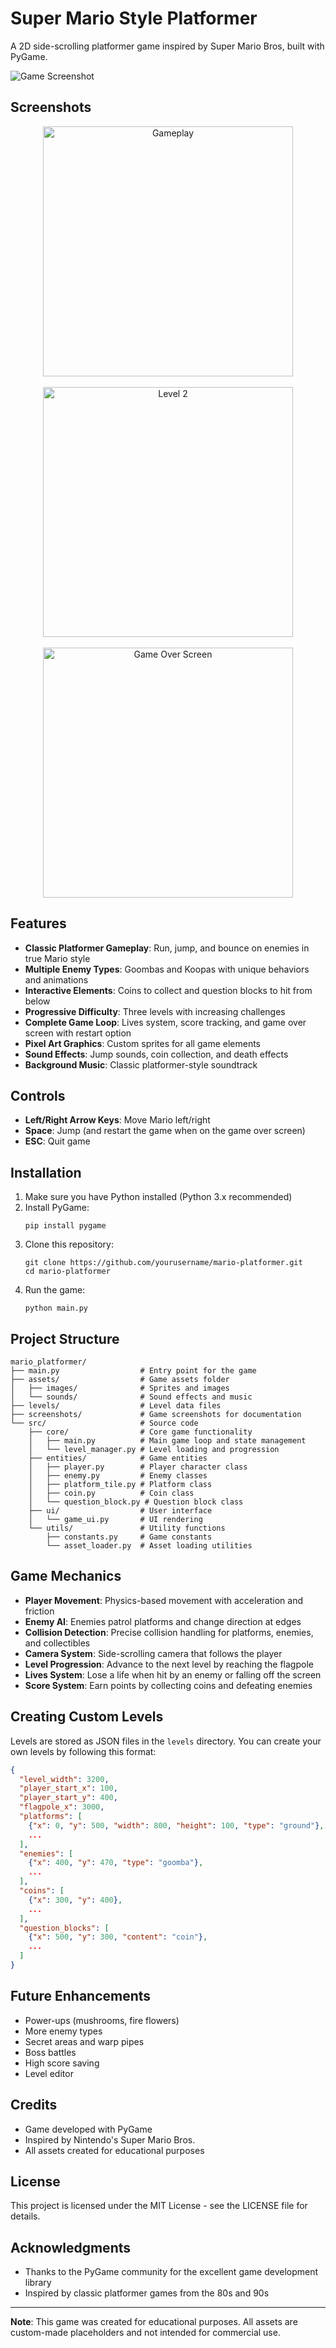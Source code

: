 # Super Mario Style Platformer

A 2D side-scrolling platformer game inspired by Super Mario Bros, built with PyGame.

![Game Screenshot](screenshots/gameplay.png)

## Screenshots

<div align="center">
  <img src="screenshots/gameplay.png" alt="Gameplay" width="400"/>
  <br/> <br/>
  <img src="screenshots/level2.png" alt="Level 2" width="400"/>
  <br/> <br/>
  <img src="screenshots/game_over.png" alt="Game Over Screen" width="400"/>
</div>

## Features

- **Classic Platformer Gameplay**: Run, jump, and bounce on enemies in true Mario style
- **Multiple Enemy Types**: Goombas and Koopas with unique behaviors and animations
- **Interactive Elements**: Coins to collect and question blocks to hit from below
- **Progressive Difficulty**: Three levels with increasing challenges
- **Complete Game Loop**: Lives system, score tracking, and game over screen with restart option
- **Pixel Art Graphics**: Custom sprites for all game elements
- **Sound Effects**: Jump sounds, coin collection, and death effects
- **Background Music**: Classic platformer-style soundtrack

## Controls

- **Left/Right Arrow Keys**: Move Mario left/right
- **Space**: Jump (and restart the game when on the game over screen)
- **ESC**: Quit game

## Installation

1. Make sure you have Python installed (Python 3.x recommended)
2. Install PyGame:
   ```
   pip install pygame
   ```
3. Clone this repository:
   ```
   git clone https://github.com/yourusername/mario-platformer.git
   cd mario-platformer
   ```
4. Run the game:
   ```
   python main.py
   ```

## Project Structure

```
mario_platformer/
├── main.py                  # Entry point for the game
├── assets/                  # Game assets folder
│   ├── images/              # Sprites and images
│   └── sounds/              # Sound effects and music
├── levels/                  # Level data files
├── screenshots/             # Game screenshots for documentation
└── src/                     # Source code
    ├── core/                # Core game functionality
    │   ├── main.py          # Main game loop and state management
    │   └── level_manager.py # Level loading and progression
    ├── entities/            # Game entities
    │   ├── player.py        # Player character class
    │   ├── enemy.py         # Enemy classes
    │   ├── platform_tile.py # Platform class
    │   ├── coin.py          # Coin class
    │   └── question_block.py # Question block class
    ├── ui/                  # User interface
    │   └── game_ui.py       # UI rendering
    └── utils/               # Utility functions
        ├── constants.py     # Game constants
        └── asset_loader.py  # Asset loading utilities
```

## Game Mechanics

- **Player Movement**: Physics-based movement with acceleration and friction
- **Enemy AI**: Enemies patrol platforms and change direction at edges
- **Collision Detection**: Precise collision handling for platforms, enemies, and collectibles
- **Camera System**: Side-scrolling camera that follows the player
- **Level Progression**: Advance to the next level by reaching the flagpole
- **Lives System**: Lose a life when hit by an enemy or falling off the screen
- **Score System**: Earn points by collecting coins and defeating enemies

## Creating Custom Levels

Levels are stored as JSON files in the `levels` directory. You can create your own levels by following this format:

```json
{
  "level_width": 3200,
  "player_start_x": 100,
  "player_start_y": 400,
  "flagpole_x": 3000,
  "platforms": [
    {"x": 0, "y": 500, "width": 800, "height": 100, "type": "ground"},
    ...
  ],
  "enemies": [
    {"x": 400, "y": 470, "type": "goomba"},
    ...
  ],
  "coins": [
    {"x": 300, "y": 400},
    ...
  ],
  "question_blocks": [
    {"x": 500, "y": 300, "content": "coin"},
    ...
  ]
}
```

## Future Enhancements

- Power-ups (mushrooms, fire flowers)
- More enemy types
- Secret areas and warp pipes
- Boss battles
- High score saving
- Level editor

## Credits

- Game developed with PyGame
- Inspired by Nintendo's Super Mario Bros.
- All assets created for educational purposes

## License

This project is licensed under the MIT License - see the LICENSE file for details.

## Acknowledgments

- Thanks to the PyGame community for the excellent game development library
- Inspired by classic platformer games from the 80s and 90s

---

**Note**: This game was created for educational purposes. All assets are custom-made placeholders and not intended for commercial use.
